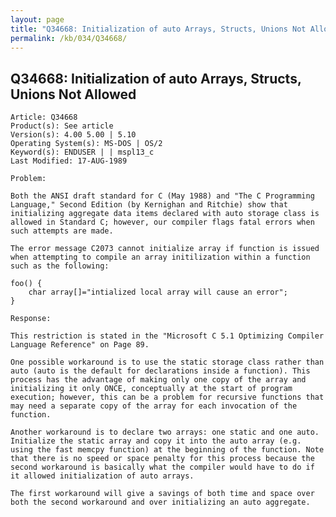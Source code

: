 ```yaml
---
layout: page
title: "Q34668: Initialization of auto Arrays, Structs, Unions Not Allowed"
permalink: /kb/034/Q34668/
---
```


## Q34668: Initialization of auto Arrays, Structs, Unions Not Allowed

	Article: Q34668
	Product(s): See article
	Version(s): 4.00 5.00 | 5.10
	Operating System(s): MS-DOS | OS/2
	Keyword(s): ENDUSER | | mspl13_c
	Last Modified: 17-AUG-1989
	
	Problem:
	
	Both the ANSI draft standard for C (May 1988) and "The C Programming
	Language," Second Edition (by Kernighan and Ritchie) show that
	initializing aggregate data items declared with auto storage class is
	allowed in Standard C; however, our compiler flags fatal errors when
	such attempts are made.
	
	The error message C2073 cannot initialize array if function is issued
	when attempting to compile an array initilization within a function
	such as the following:
	
	foo() {
	    char array[]="intialized local array will cause an error";
	}
	
	Response:
	
	This restriction is stated in the "Microsoft C 5.1 Optimizing Compiler
	Language Reference" on Page 89.
	
	One possible workaround is to use the static storage class rather than
	auto (auto is the default for declarations inside a function). This
	process has the advantage of making only one copy of the array and
	initializing it only ONCE, conceptually at the start of program
	execution; however, this can be a problem for recursive functions that
	may need a separate copy of the array for each invocation of the
	function.
	
	Another workaround is to declare two arrays: one static and one auto.
	Initialize the static array and copy it into the auto array (e.g.
	using the fast memcpy function) at the beginning of the function. Note
	that there is no speed or space penalty for this process because the
	second workaround is basically what the compiler would have to do if
	it allowed initialization of auto arrays.
	
	The first workaround will give a savings of both time and space over
	both the second workaround and over initializing an auto aggregate.
